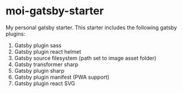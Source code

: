 # moi-gatsby-starter
My personal gatsby starter.
This starter includes the following gatsby plugins:
1. Gatsby plugin sass
1. Gatsby plugin react helmet
1. Gatsby source filesystem (path set to image asset folder)
1. Gatsby transformer sharp
1. Gatsby plugin sharp
1. Gatsby plugin manifest (PWA support)
1. Gatsby plugin react SVG
